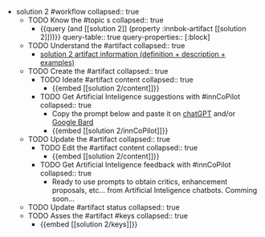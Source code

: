 
- solution 2 #workflow
   collapsed:: true
  - TODO Know the #topic s
    collapsed:: true
    - {{query (and [[solution 2]] (property :innbok-artifact [[solution 2]]))}}
      query-table:: true
      query-properties:: [:block]
  - TODO Understand the #artifact
    collapsed:: true
    - [solution 2 artifact information (definition + description + examples)](https://go.innbok.com/#/page/innBoK%2Fsolution-%28id%29%2Finfo)
  - TODO Create the #artifact
     collapsed:: true
    - TODO Ideate #artifact content
      collapsed:: true
      - {{embed [[solution 2/content]]}}
    - TODO Get Artificial Inteligence suggestions with #innCoPilot
      collapsed:: true
      - Copy the prompt below and paste it on [chatGPT](https://chat.openai.com) and/or [Google Bard](https://bard.google.com/chat)
      - {{embed [[solution 2/innCoPilot]]}}
  - TODO Update the #artifact
    collapsed:: true
    - TODO Edit the #artifact content
     collapsed:: true
      - {{embed [[solution 2/content]]}}
    - TODO Get Artificial Inteligence feedback with #innCoPilot
      collapsed:: true
      - Ready to use prompts to obtain critics, enhancement proposals, etc... from Artificial Inteligence chatbots. Comming soon...
  - TODO Update #artifact status
    collapsed:: true
  - TODO Asses the #artifact #keys
    collapsed:: true
    - {{embed [[solution 2/keys]]}}



